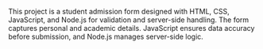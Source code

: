 
This project is a student admission form designed with HTML, CSS, JavaScript, and Node.js for validation and server-side handling. The form captures personal and academic details. JavaScript ensures data accuracy before submission, and Node.js manages server-side logic.
